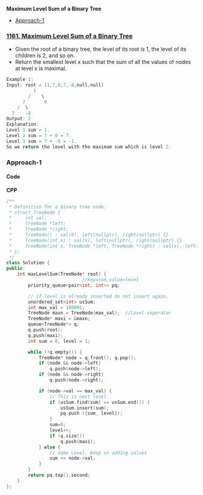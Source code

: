 **Maximum Level Sum of a Binary Tree**
- [Approach-1](#a1)


### [1161. Maximum Level Sum of a Binary Tree](https://leetcode.com/problems/maximum-level-sum-of-a-binary-tree/description/)
- Given the root of a binary tree, the level of its root is 1, the level of its children is 2, and so on.
- Return the smallest level x such that the sum of all the values of nodes at level x is maximal.
```c
Example 1:
Input: root = [1,7,0,7,-8,null,null]
          1
        /    \
      7       0
    /  \
  7    -8
Output: 2
Explanation: 
Level 1 sum = 1.
Level 2 sum = 7 + 0 = 7.
Level 3 sum = 7 + -8 = -1.
So we return the level with the maximum sum which is level 2.
```

<a name=a1></a>
### Approach-1
#### Code
**CPP**
```cpp
/**
 * Definition for a binary tree node.
 * struct TreeNode {
 *     int val;
 *     TreeNode *left;
 *     TreeNode *right;
 *     TreeNode() : val(0), left(nullptr), right(nullptr) {}
 *     TreeNode(int x) : val(x), left(nullptr), right(nullptr) {}
 *     TreeNode(int x, TreeNode *left, TreeNode *right) : val(x), left(left), right(right) {}
 * };
 */
class Solution {
public:
    int maxLevelSum(TreeNode* root) {
                            //key=sum,value=level
        priority_queue<pair<int, int>> pq;

        // if level is already inserted do not insert again.
        unordered_set<int> usSum;
        int max_val = 100001;
        TreeNode maxn = TreeNode(max_val);  //Level seperator
        TreeNode* maxi = &maxn;
        queue<TreeNode*> q;
        q.push(root);
        q.push(maxi);
        int sum = 0, level = 1;

        while (!q.empty()) {
            TreeNode* node = q.front(); q.pop();
            if (node && node->left)
                q.push(node->left);
            if (node && node->right)
                q.push(node->right);

            if (node->val == max_val) {
                // This is next level
                if (usSum.find(sum) == usSum.end()) {
                    usSum.insert(sum);
                    pq.push ({sum, level});
                }
                sum=0;
                level++;
                if (q.size())
                    q.push(maxi);
            } else {
                // Same Level. Keep on adding values
                sum += node->val;
            }
        }
        return pq.top().second;
    }
};
```
